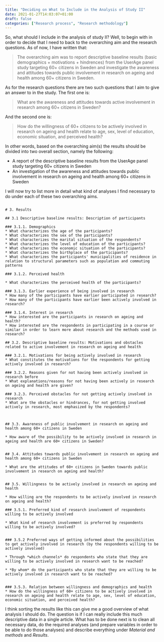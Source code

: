 ```yaml
---
title: "Deciding on What to Include in the Analysis of Study II"
date: 2021-01-27T14:03:07+01:00
draft: false
categories: ["Research process", "Research methodology"]
---
```


So, what should I include in the analysis of study II? Well, to begin with in order to decide that I need to back to the overarching aim and the research questions. As of now, I have written that: 

> The overarching aim was to report descriptive baseline results (basic demographics + motivations + hindrences) from the UserAge panel study targeting 60+ citizens in Sweden and investigate the awareness and attitudes towards public involvement in research on ageing and health among 60+ citizens in Sweden. 

As for the research questions there are two such questions that I aim to give an answer to in the study. The first one is:

> What are the awareness and attitudes towards active involvement in research among 60+ citizens in Sweden?

And the second one is:

> How do the willingness of 60+ citizens to be actively involved in research on ageing and health relate to age, sex, level of education, economic situation, and perceived health?

In other words, based on the overarching aim(s) the results should be divided into two overall section, namely the following:

* A report of the descriptive baseline results from the UserAge panel study targeting 60+ citizens in Sweden
* An investigation of the awareness and attitudes towards public involvement in research on ageing and health among 60+ citizens in Sweden

I will now try to list more in detail what kind of analyses I find necessary to do under each of these two overarching aims.

````

# 3. Results

## 3.1 Descriptive baseline results: Description of participants

### 3.1.1. Demographics
* What characterizes the age of the participants?
* What characterizes the sex of the participants?
* What characterizes the marital situation of the respondents?
* What characterizes the level of education of the participants?
* What characterizes the economic situation of the participants?
* What characterizes the birthplace of the participants?
* What characterizes the participants' municipalities of residence in relation to structural parameters such as population and commuting patterns

### 3.1.2. Perceived health

* What characterizes the perceived health of the participants?

### 3.1.3. Earlier experience of being involved in research
* How many of the participants have earlier participated in research?
* How many of the participants have earlier been actively involved in research?

### 3.1.4. Interest in research
* How interested are the participants in research on ageing and health?
* How interested are the respondents in participating in a course or similar in order to learn more about research and the methods used in research?

## 3.2. Descriptive baseline results: Motivations and obstacles related to active involvement in research on ageing and health 

### 3.2.1. Motivations for being actively involved in research
* What constitutes the motivations for the respondents for getting actively involved in research?

### 3.2.2. Reasons given for not having been actively involved in research before 
* What explanations/reasons for not having been actively in research on ageing and health are given?

### 3.2.3. Perceived obstacles for not getting actively involved in research
* What are the obstacles or hindrances, for not getting involved actively in research, most emphasized by the respondents?



## 3.3. Awareness of public involvement in research on ageing and health among 60+ citizens in Sweden

* How aware of the possibility to be actively involved in research in ageing and health are 60+ citizens in Sweden?


## 3.4. Attitudes towards public involvement in research on ageing and health among 60+ citizens in Sweden

* What are the attitudes of 60+ citizens in Sweden towards public involvement in research on ageing and health?


## 3.5. Willingness to be actively involved in research on ageing and health

* How willing are the respondents to be actively involved in research on ageing and health?

### 3.5.1. Preferred kind of research involvement of respondents willing to be actively involved

* What kind of research involvement is preferred by respondents willing to be actively involved? 


### 3.5.2 Preferred ways of getting informed about the possibilities to get actively involved in research (by the respondents willing to be actively involved)  

* Through *which channels* do respondents who state that they are willing to be actively involved in research want to be reached?

* *By whom* do the participants who state that they are willing to be actively involved in research want to be reached?


### 3.5.3. Relation between willingness and demographics and health 
* How do the willingness of 60+ citizens to be actively involved in research on ageing and health relate to age, sex, level of education, economic situation, and perceived health?

````

I think sorting the results like this can give me a good overview of what analysis I should do. The question is if I can really include this much descriptive data in a single article. What has to be done next is to clean all necessary data, do the required analyses (and prepare variables in order to be able to do those analyses) and describe everything under *Material and methods* and *Results*.
